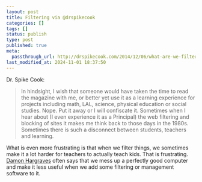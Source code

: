 ```yaml
---
layout: post
title: Filtering via @drspikecook
categories: []
tags: []
status: publish
type: post
published: true
meta:
  passthrough_url: http://drspikecook.com/2014/12/06/what-are-we-filtering-340365/
last_modified_at: 2024-11-01 18:37:50
---
```


Dr. Spike Cook:


>In hindsight, I wish that someone would have taken the time to read the magazine with me, or better yet use it as a learning experience for projects including math, LAL, science, physical education or social studies. Nope. Put it away or I will confiscate it. Sometimes when I hear about (I even experience it as a Principal) the web filtering and blocking of sites it makes me think back to those days in the 1980s. Sometimes there is such a disconnect between students, teachers and learning.



What is even more frustrating is that when we filter things, we sometimes make it a lot harder for teachers to actually teach kids. That is frustrating. 
[Damon Hargraves](http://twitter.com/damonhargraves) often says that we mess up a perfectly good computer and make it less useful when we add some filtering or management software to it.
